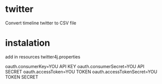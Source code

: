 # twitter
Convert timeline twitter to CSV file

# instalation
add in resources twitter4j.properties

oauth.consumerKey=YOU API KEY
oauth.consumerSecret=YOU API SECRET
oauth.accessToken=YOU TOKEN
oauth.accessTokenSecret=YOU TOKEN SECRET
